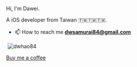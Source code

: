 <p> Hi, I'm Dawei.<p>
<p> A iOS developer from Taiwan 🇹🇼🇹🇼🇹🇼.</p>

- 📫 How to reach me **dwsamurai84@gmail.com**
<p>&nbsp;<img align="center" src="https://github-readme-stats.vercel.app/api?username=dwhao84&show_icons=true&locale=en" alt="dwhao84" /></p>

[Buy me a coffee](https://www.buymeacoffee.com/Dawei_dev84)


